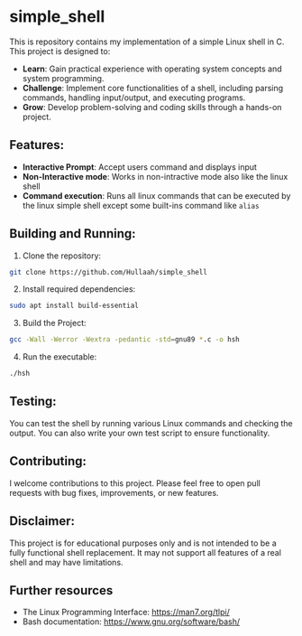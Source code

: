 # simple_shell
This is repository contains my implementation of a simple Linux shell in C. This project is designed to:

- **Learn**: Gain practical experience with operating system concepts and system programming.
- **Challenge**: Implement core functionalities of a shell, including parsing commands, handling input/output, and executing programs.
- **Grow**: Develop problem-solving and coding skills through a hands-on project.

## Features:
- **Interactive Prompt**: Accept users command and displays input
- **Non-Interactive mode**: Works in non-intractive mode also like the linux shell
- **Command execution**: Runs all linux commands that can be executed by the linux simple shell except some built-ins command like `alias`

## Building and Running:
1. Clone the repository: 
```bash
git clone https://github.com/Hullaah/simple_shell
```
2. Install required dependencies:
```bash
sudo apt install build-essential
```
3. Build the Project:
```bash
gcc -Wall -Werror -Wextra -pedantic -std=gnu89 *.c -o hsh
```
4. Run the executable:
```bash
./hsh
```

## Testing:
You can test the shell by running various Linux commands and checking the output. You can also write your own test script to ensure functionality.

## Contributing:
I welcome contributions to this project. Please feel free to open pull requests with bug fixes, improvements, or new features.

## Disclaimer:
This project is for educational purposes only and is not intended to be a fully functional shell replacement. It may not support all features of a real shell and may have limitations.

## Further resources
- The Linux Programming Interface: https://man7.org/tlpi/
- Bash documentation: https://www.gnu.org/software/bash/
